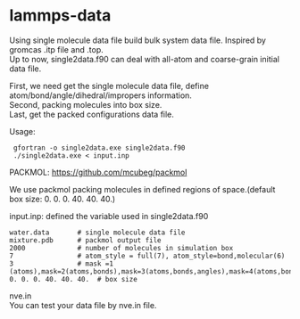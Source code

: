 # lammps-data
  Using single molecule data file build bulk system data file. Inspired by gromcas .itp file and .top.  
  Up to now, single2data.f90 can deal with all-atom and coarse-grain initial data file.  
  
  First, we need get the single molecule data file, define atom/bond/angle/dihedral/impropers information.  
  Second, packing molecules into box size.  
  Last, get the packed configurations data file.  

  Usage: 
  
     gfortran -o single2data.exe single2data.f90  
     ./single2data.exe < input.inp  
       
  PACKMOL: https://github.com/mcubeg/packmol  
  
  We use packmol packing molecules in defined regions of space.(default box size: 0. 0. 0. 40. 40. 40.)  

  input.inp: defined the variable used in single2data.f90  
  
    water.data       # single molecule data file  
    mixture.pdb      # packmol output file  
    2000             # number of molecules in simulation box  
    7                # atom_style = full(7), atom_style=bond,molecular(6)  
    3                # mask =1   (atoms),mask=2(atoms,bonds),mask=3(atoms,bonds,angles),mask=4(atoms,bonds,angles,dihedrals),mask=5(atoms,bonds,angles,dihedrals,impropers)  
    0. 0. 0. 40. 40. 40.  # box size   
  
  nve.in  
  You can test your data file by nve.in file.  
